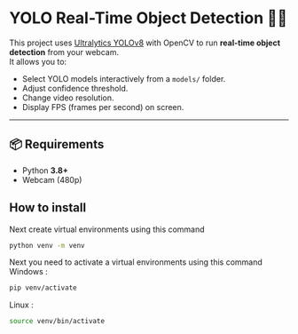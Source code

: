# YOLO Real-Time Object Detection 🦾🎥

This project uses [Ultralytics YOLOv8](https://github.com/ultralytics/ultralytics) with OpenCV to run **real-time object detection** from your webcam.  
It allows you to:
- Select YOLO models interactively from a `models/` folder.
- Adjust confidence threshold.
- Change video resolution.
- Display FPS (frames per second) on screen.

---

## 📦 Requirements
- Python **3.8+**
- Webcam (480p)

## How to install
Next create virtual environments using this command
```bash
python venv -m venv
```
Next you need to activate a virtual environments using this command
Windows :
```bash
pip venv/activate
```
Linux : 
```bash
source venv/bin/activate
```
